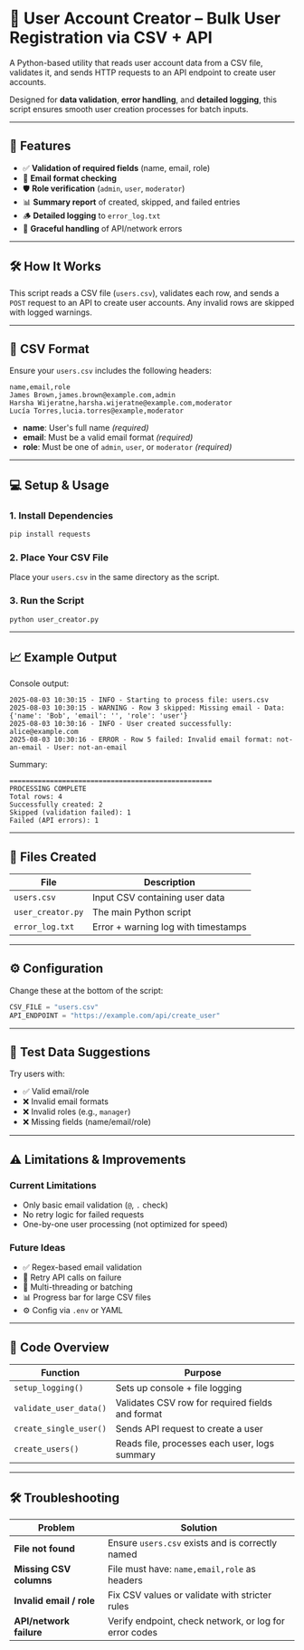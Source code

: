 # 👤 User Account Creator – Bulk User Registration via CSV + API

A Python-based utility that reads user account data from a CSV file, validates it, and sends HTTP requests to an API endpoint to create user accounts.

Designed for **data validation**, **error handling**, and **detailed logging**, this script ensures smooth user creation processes for batch inputs.

---

## 🚀 Features

- ✅ **Validation of required fields** (name, email, role)
- 📧 **Email format checking**
- 🛡️ **Role verification** (`admin`, `user`, `moderator`)
- 📊 **Summary report** of created, skipped, and failed entries
- 🪵 **Detailed logging** to `error_log.txt`
- 🔄 **Graceful handling** of API/network errors

---

## 🛠️ How It Works

This script reads a CSV file (`users.csv`), validates each row, and sends a `POST` request to an API to create user accounts. Any invalid rows are skipped with logged warnings.

---

## 📄 CSV Format

Ensure your `users.csv` includes the following headers:

```csv
name,email,role
James Brown,james.brown@example.com,admin
Harsha Wijeratne,harsha.wijeratne@example.com,moderator
Lucía Torres,lucia.torres@example,moderator
````

* **name**: User's full name *(required)*
* **email**: Must be a valid email format *(required)*
* **role**: Must be one of `admin`, `user`, or `moderator` *(required)*

---

## 💻 Setup & Usage

### 1. Install Dependencies

```bash
pip install requests
```

### 2. Place Your CSV File

Place your `users.csv` in the same directory as the script.

### 3. Run the Script

```bash
python user_creator.py
```

---

## 📈 Example Output

Console output:

```
2025-08-03 10:30:15 - INFO - Starting to process file: users.csv
2025-08-03 10:30:15 - WARNING - Row 3 skipped: Missing email - Data: {'name': 'Bob', 'email': '', 'role': 'user'}
2025-08-03 10:30:16 - INFO - User created successfully: alice@example.com
2025-08-03 10:30:16 - ERROR - Row 5 failed: Invalid email format: not-an-email - User: not-an-email
```

Summary:

```
==================================================
PROCESSING COMPLETE
Total rows: 4
Successfully created: 2
Skipped (validation failed): 1
Failed (API errors): 1
```

---

## 📁 Files Created

| File              | Description                         |
| ----------------- | ----------------------------------- |
| `users.csv`       | Input CSV containing user data      |
| `user_creator.py` | The main Python script              |
| `error_log.txt`   | Error + warning log with timestamps |

---

## ⚙️ Configuration

Change these at the bottom of the script:

```python
CSV_FILE = "users.csv"
API_ENDPOINT = "https://example.com/api/create_user"
```

---

## 🧪 Test Data Suggestions

Try users with:

* ✅ Valid email/role
* ❌ Invalid email formats
* ❌ Invalid roles (e.g., `manager`)
* ❌ Missing fields (name/email/role)

---

## ⚠️ Limitations & Improvements

### Current Limitations

* Only basic email validation (`@`, `.` check)
* No retry logic for failed requests
* One-by-one user processing (not optimized for speed)

### Future Ideas

* ✅ Regex-based email validation
* 🔁 Retry API calls on failure
* 🧵 Multi-threading or batching
* 📊 Progress bar for large CSV files
* ⚙️ Config via `.env` or YAML

---

## 🧩 Code Overview

| Function               | Purpose                                          |
| ---------------------- | ------------------------------------------------ |
| `setup_logging()`      | Sets up console + file logging                   |
| `validate_user_data()` | Validates CSV row for required fields and format |
| `create_single_user()` | Sends API request to create a user               |
| `create_users()`       | Reads file, processes each user, logs summary    |

---

## 🛠️ Troubleshooting

| Problem                  | Solution                                               |
| ------------------------ | ------------------------------------------------------ |
| **File not found**       | Ensure `users.csv` exists and is correctly named       |
| **Missing CSV columns**  | File must have: `name,email,role` as headers           |
| **Invalid email / role** | Fix CSV values or validate with stricter rules         |
| **API/network failure**  | Verify endpoint, check network, or log for error codes |

